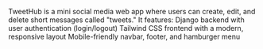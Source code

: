 TweetHub is a mini social media web app where users can create, edit, and delete short messages called "tweets." It features: Django backend with user authentication (login/logout) Tailwind CSS frontend with a modern, responsive layout Mobile-friendly navbar, footer, and hamburger menu
